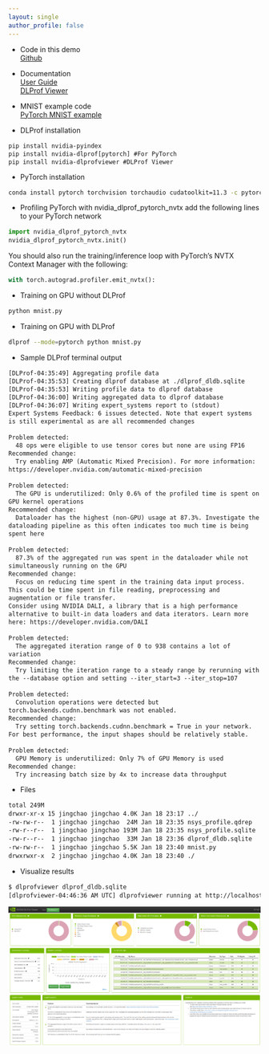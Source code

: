 ```yaml
---
layout: single
author_profile: false
---
```


- Code in this demo  
[Github](https://github.com/JingchaoZhang/DLProf_Demo)

- Documentation  
[User Guide](https://docs.nvidia.com/deeplearning/frameworks/dlprof-user-guide/index.html#profiling)  
[DLProf Viewer](https://docs.nvidia.com/deeplearning/frameworks/dlprof-viewer-user-guide/index.html)

- MNIST example code  
[PyTorch MNIST example](https://github.com/pytorch/examples/blob/master/mnist/main.py)
  
- DLProf installation
```
pip install nvidia-pyindex
pip install nvidia-dlprof[pytorch] #For PyTorch
pip install nvidia-dlprofviewer #DLProf Viewer
```
  
- PyTorch installation
```bash
conda install pytorch torchvision torchaudio cudatoolkit=11.3 -c pytorch
```
  
- Profiling PyTorch with nvidia_dlprof_pytorch_nvtx
add the following lines to your PyTorch network
```python
import nvidia_dlprof_pytorch_nvtx
nvidia_dlprof_pytorch_nvtx.init()
```
You should also run the training/inference loop with PyTorch’s NVTX Context Manager with the following:
```python
with torch.autograd.profiler.emit_nvtx():
```
  
- Training on GPU without DLProf
```bash
python mnist.py
```
  
- Training on GPU with DLProf
```bash
dlprof --mode=pytorch python mnist.py
```
  
- Sample DLProf terminal output  
```
[DLProf-04:35:49] Aggregating profile data
[DLProf-04:35:53] Creating dlprof database at ./dlprof_dldb.sqlite
[DLProf-04:35:53] Writing profile data to dlprof database
[DLProf-04:36:00] Writing aggregated data to dlprof database
[DLProf-04:36:07] Writing expert_systems report to (stdout)
Expert Systems Feedback: 6 issues detected. Note that expert systems is still experimental as are all recommended changes

Problem detected: 
  48 ops were eligible to use tensor cores but none are using FP16
Recommended change: 
  Try enabling AMP (Automatic Mixed Precision). For more information: https://developer.nvidia.com/automatic-mixed-precision

Problem detected: 
  The GPU is underutilized: Only 0.6% of the profiled time is spent on GPU kernel operations
Recommended change: 
  Dataloader has the highest (non-GPU) usage at 87.3%. Investigate the dataloading pipeline as this often indicates too much time is being spent here

Problem detected: 
  87.3% of the aggregated run was spent in the dataloader while not simultaneously running on the GPU
Recommended change: 
  Focus on reducing time spent in the training data input process. This could be time spent in file reading, preprocessing and augmentation or file transfer.
Consider using NVIDIA DALI, a library that is a high performance alternative to built-in data loaders and data iterators. Learn more here: https://developer.nvidia.com/DALI

Problem detected: 
  The aggregated iteration range of 0 to 938 contains a lot of variation
Recommended change: 
  Try limiting the iteration range to a steady range by rerunning with the --database option and setting --iter_start=3 --iter_stop=107

Problem detected: 
  Convolution operations were detected but torch.backends.cudnn.benchmark was not enabled.
Recommended change: 
  Try setting torch.backends.cudnn.benchmark = True in your network. For best performance, the input shapes should be relatively stable.

Problem detected: 
  GPU Memory is underutilized: Only 7% of GPU Memory is used
Recommended change: 
  Try increasing batch size by 4x to increase data throughput
```  
  
- Files
```bash
total 249M
drwxr-xr-x 15 jingchao jingchao 4.0K Jan 18 23:17 ../
-rw-rw-r--  1 jingchao jingchao  24M Jan 18 23:35 nsys_profile.qdrep
-rw-r--r--  1 jingchao jingchao 193M Jan 18 23:35 nsys_profile.sqlite
-rw-r--r--  1 jingchao jingchao  33M Jan 18 23:36 dlprof_dldb.sqlite
-rw-rw-r--  1 jingchao jingchao 5.5K Jan 18 23:40 mnist.py
drwxrwxr-x  2 jingchao jingchao 4.0K Jan 18 23:40 ./
```
  
- Visualize results
```bash
$ dlprofviewer dlprof_dldb.sqlite 
[dlprofviewer-04:46:36 AM UTC] dlprofviewer running at http://localhost:8000
```
![alt text](https://raw.githubusercontent.com/JingchaoZhang/JingchaoZhang.github.io/master/images/DLProf_sample_output.png)

